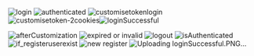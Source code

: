 ![login](https://github.com/user-attachments/assets/af222780-91d1-4bd6-8327-e2b4bf0054cf)
![authenticated](https://github.com/user-attachments/assets/0a203a02-ae34-4d98-8a2f-fcf79b26edb9)
![customisetokenlogin](https://github.com/user-attachments/assets/f953c6e0-3dd4-4400-b5b5-29f91a885911)
![customisetoken-2cookies](https://github.com/user-attachments/assets/c14c45b6-b4f9-4a8b-8e91-d5ea357f781c)![loginSuccessful](https://github.com/user-attachments/assets/f152066b-c2b0-4a8a-9166-696e23359ed7)

![afterCustomization](https://github.com/user-attachments/assets/39e0393f-5885-4a1f-80df-19cdc976ad8a)
![expired or invalid](https://github.com/user-attachments/assets/637318b2-758e-472c-b715-d4a5087b123a)
![logout](https://github.com/user-attachments/assets/c3eca4ce-9a26-47d3-8f5a-2cb915ad842a)
![isAuthenticated](https://github.com/user-attachments/assets/112da47b-644b-4cf9-a2d2-36efd5f077c9)
![if_registeruserexist](https://github.com/user-attachments/assets/f3e9fb9e-c80a-41a0-bc49-d5f2219e357c)
![new register](https://github.com/user-attachments/assets/7e81d266-9b54-44d4-8a50-ba28eda80dbc)
![Uploading loginSuccessful.PNG…]()
